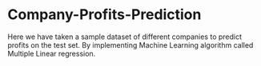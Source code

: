 # Company-Profits-Prediction
Here we have taken a sample dataset of different companies to predict profits on the test set.
By implementing Machine Learning algorithm called Multiple Linear regression.

